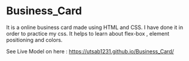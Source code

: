 # Business_Card
It is a online business card made using HTML and CSS.
I have done it in order to practice my css. It helps to learn about flex-box , element positioning and colors.

See Live Model on here : https://utsab1231.github.io/Business_Card/
